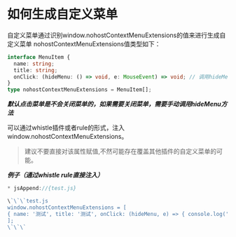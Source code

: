 # 如何生成自定义菜单
自定义菜单通过识别window.nohostContextMenuExtensions的值来进行生成自定义菜单
nohostContextMenuExtensions值类型如下：
```ts
interface MenuItem {
  name: string;
  title: string;
  onClick: (hideMenu: () => void, e: MouseEvent) => void; // 调用hideMenu可以关闭菜单
}
type nohostContextMenuExtensions = MenuItem[];
```
***默认点击菜单是不会关闭菜单的，如果需要关闭菜单，需要手动调用hideMenu方法***

可以通过whistle插件或者rule的形式，注入window.nohostContextMenuExtensions。
> 建议不要直接对该属性赋值,不然可能存在覆盖其他插件的自定义菜单的可能。

***例子（通过whistle rule直接注入）***
```ts
* jsAppend://{test.js}

\`\`\`test.js
window.nohostContextMenuExtensions = [
{ name: '测试', title: '测试', onClick: (hideMenu, e) => { console.log('测试'); hideMenu(); } },
];
\`\`\`
```
